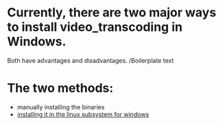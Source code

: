 # Currently, there are two major ways to install video_transcoding in Windows.

Both have advantages and disadvantages.
/Boilerplate text

# The two methods:
- manually installing the binaries
- [installing it in the linux subsystem for windows](https://github.com/JMoVS/installing_video_transcoding_on_windows/blob/master/lxss_method)
